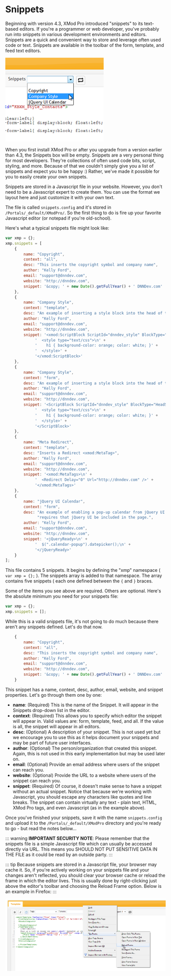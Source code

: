 # Snippets

Beginning with version 4.3, XMod Pro introduced "snippets" to its text-based editors. If you're a programmer or web developer, you've probably run into snippets in various development environments and editors. Snippets are a quick and convenient way to store and leverage often used code or text. Snippets are available in the toolbar of the form, template, and feed text editors.

![](/img/SnippetToolbar2.png)

When you first install XMod Pro or after you upgrade from a version earlier than 4.3, the Snippets box will be empty. Snippets are a very personal thing for most developers. They're collections of often used code bits, script, styling, and more. Because of that we couldn't simply give you a list of snippets and expect you to be happy :) Rather, we've made it possible for you to easily create your own snippets.

Snippets are stored in a Javascript file in your website. However, you don't need to be a Javascript expert to create them. You can use the format we layout here and just customize it with your own text.

The file is called `snippets.config` and it's stored in `/Portals/_default/XModPro/`. So the first thing to do is fire up your favorite Javascript editor (or notepad if you're old-school).

Here's what a typical snippets file might look like:

```javascript
var xmp = {};
xmp.snippets = [
	{
		name: "Copyright",
		context: "all",
		desc: "This inserts the copyright symbol and company name",
		author: "Kelly Ford", 
		email: "support@dnndev.com", 
		website: "http://dnndev.com",
		snippet: '&copy; ' + new Date().getFullYear() + ' DNNDev.com'
	}, 
	{
		name: "Company Style",
		context: "template",
		desc: "An example of inserting a style block into the head of the page.", 
		author: "Kelly Ford", 
		email: "support@dnndev.com",
		website: "http://dnndev.com",
		snippet: '<xmod:ScriptBlock ScriptId="dnndev_style" BlockType="HeadScript" RegisterOnce="True">\n' +
			 '  <style type="text/css">\n' + 
			 '    h1 { background-color: orange; color: white; }' + 
			 '  </style>' + 
			 '</xmod:ScriptBlock>' 
	}, 
	{
		name: "Company Style",
		context: "form",
		desc: "An example of inserting a style block into the head of the page.", 
		author: "Kelly Ford", 
		email: "support@dnndev.com",
		website: "http://dnndev.com",
		snippet: '<ScriptBlock ScriptId="dnndev_style" BlockType="HeadScript" RegisterOnce="True">\n' +
			 '  <style type="text/css">\n' + 
			 '    h1 { background-color: orange; color: white; }' + 
			 '  </style>' + 
			 '</ScriptBlock>' 
	}, 
	{
		name: "Meta Redirect",
		context: "template",
		desc: "Inserts a Redirect <xmod:MetaTag>",
		author: "Kelly Ford",
		email: "support@dnndev.com",
		website: "http://dnndev.com",
		snippet: '<xmod:MetaTags>\n' +
			 '  <Redirect Delay="0" Url="http://dnndev.com" />' + 
			 '</xmod:MetaTags>' 
	}, 
	{
		name: "jQuery UI Calendar",
		context: "form",
		desc: "An example of enabling a pop-up calendar from jQuery UI for form controls. This " + 
			  "requires that jQuery UI be included in the page.", 
		author: "Kelly Ford", 
		email: "support@dnndev.com",
		website: "http://dnndev.com",
		snippet: '<jQueryReady>\n' +
			 '  $(".calendar-popup").datepicker();\n' + 
			 '</jQueryReady>' 		
	}
];
```

This file contains 5 snippets. It begins by defining the "xmp" namespace ( `var xmp = {};` ). The snippets array is added to that namespace. The array contains five snippets ( each one defined between the `{` and `}` braces.

Some of the items you see above are required. Others are optional. Here's the absolute minimum you need for your snippets file:

```javascript
var xmp = {};
xmp.snippets = [];
```

While this is a valid snippets file, it's not going to do much because there aren't any snippets defined. Let's do that now.

```javascript
	{
		name: "Copyright",
		context: "all",
		desc: "This inserts the copyright symbol and company name",
		author: "Kelly Ford", 
		email: "support@dnndev.com", 
		website: "http://dnndev.com",
		snippet: '&copy; ' + new Date().getFullYear() + ' DNNDev.com'
	}
```
This snippet has a name, context, desc, author, email, website, and snippet properties. Let's go through them one by one:

*   **name**: (Required) This is the name of the Snippet. It will appear in the Snippets drop-down list in the editor.
*   **context**: (Required) This allows you to specify which editor the snippet will appear in. Valid values are: form, template, feed, and all. If the value is all, the snippet will appear in all editors.
*   **desc**: (Optional) A description of your snippet. This is not used yet but we encourage you to use this as it helps document your snippets and may be part of future user interfaces.
*   **author**: (Optional) The person/organization that created this snippet. Again, this is not used in this early implementation but may be used later on.
*   **email**: (Optional) Provide an email address where users of the snippet can reach you.
*   **website**: (Optional) Provide the URL to a website where users of the snippet can reach you.
*   **snippet**: (Required) Of course, it doesn't make sense to have a snippet without an actual snippet. Notice that because we're working with Javascript, you should escape any characters like quotes and line breaks. The snippet can contain virtually any text - plain text, HTML, XMod Pro tags, and even Javascript (as in the example above).

Once you've finished your snippets, save it with the name `snippets.config` and upload it to the `/Portals/_default/XModPro` directory and you're ready to go - but read the notes below...

::: warning
**IMPORTANT SECURITY NOTE**: Please remember that the snippets file is a simple Javascript file which can usually be accessed directly via URL. This means you SHOULD NOT PUT SENSITIVE DATA IN THE FILE as it could be read by an outside party.
:::

::: tip
Because snippets are stored in a Javascript file, your browser may cache it. So, if you're actively working on your snippets file and your changes aren't reflected, you should clear your browser cache or reload the frame in which the editor lives. This is usually done by right-clicking just above the editor's toolbar and choosing the Reload Frame option. Below is an example in Firefox:
:::

![](./img/ReloadFrame.png)